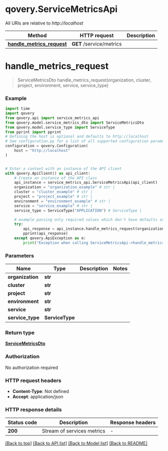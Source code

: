 # qovery.ServiceMetricsApi

All URIs are relative to *http://localhost*

Method | HTTP request | Description
------------- | ------------- | -------------
[**handle_metrics_request**](ServiceMetricsApi.md#handle_metrics_request) | **GET** /service/metrics | 


# **handle_metrics_request**
> ServiceMetricsDto handle_metrics_request(organization, cluster, project, environment, service, service_type)



### Example


```python
import time
import qovery
from qovery.api import service_metrics_api
from qovery.model.service_metrics_dto import ServiceMetricsDto
from qovery.model.service_type import ServiceType
from pprint import pprint
# Defining the host is optional and defaults to http://localhost
# See configuration.py for a list of all supported configuration parameters.
configuration = qovery.Configuration(
    host = "http://localhost"
)


# Enter a context with an instance of the API client
with qovery.ApiClient() as api_client:
    # Create an instance of the API class
    api_instance = service_metrics_api.ServiceMetricsApi(api_client)
    organization = "organization_example" # str | 
    cluster = "cluster_example" # str | 
    project = "project_example" # str | 
    environment = "environment_example" # str | 
    service = "service_example" # str | 
    service_type = ServiceType("APPLICATION") # ServiceType | 

    # example passing only required values which don't have defaults set
    try:
        api_response = api_instance.handle_metrics_request(organization, cluster, project, environment, service, service_type)
        pprint(api_response)
    except qovery.ApiException as e:
        print("Exception when calling ServiceMetricsApi->handle_metrics_request: %s\n" % e)
```


### Parameters

Name | Type | Description  | Notes
------------- | ------------- | ------------- | -------------
 **organization** | **str**|  |
 **cluster** | **str**|  |
 **project** | **str**|  |
 **environment** | **str**|  |
 **service** | **str**|  |
 **service_type** | **ServiceType**|  |

### Return type

[**ServiceMetricsDto**](ServiceMetricsDto.md)

### Authorization

No authorization required

### HTTP request headers

 - **Content-Type**: Not defined
 - **Accept**: application/json


### HTTP response details

| Status code | Description | Response headers |
|-------------|-------------|------------------|
**200** | Stream of services metrics |  -  |

[[Back to top]](#) [[Back to API list]](../README.md#documentation-for-api-endpoints) [[Back to Model list]](../README.md#documentation-for-models) [[Back to README]](../README.md)

